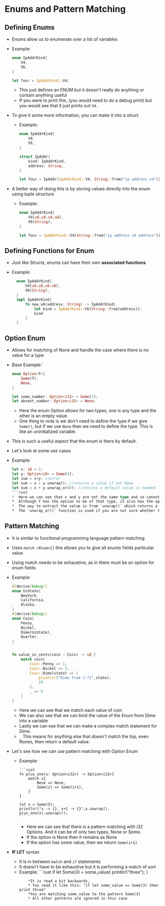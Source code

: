 # Enums and Pattern Matching

## Defining Enums

* Enums allow us to enumerate over a list of variables
* Example:

    ```rust
    enum IpAddrKind{
        V4,
        V6,
    }

    let four = IpAddrKind::V4;
    ```

  * This just defines an ENUM but it doesn't really do anything or contain anything useful
  * If you were to print this, (you would need to do a debug print) but you would see that it just prints out `V4`.
* To give it some more information, you can make it into a struct
  * Example:

    ```rust
    enum IpAddrKind{
        V4,
        V6,
    }

    struct IpAddr{
        kind: IpAddrKind,
        address: String,
    }

    let four = IpAddr{IpAddrKind::V4, String::from("ip address v4")};
    ```

* A better way of doing this is by storing values directly into the enum using tuple structure
  * Example:

    ```rust
    enum IpAddrKind{
        V4(u8,u8,u8,u8),
        V6(String),
    }

    let four = IpAddrKind::V4(String::from("ip address v6 address"));
    ```  

## Defining Functions for Enum

* Just like Structs, enums can have their own **associated functions**
* Example:

  ```rust
    enum IpAddrKind{
        V4(u8,u8,u8,u8),
        V6(String),
    }
    impl IpAddrKind{
        fn new_v6(address: String) -> IpAddrKind{
            let kind = IpAddrKind::V6(String::from(address));
            kind
        }
    }

  ```

## Option Enum

* Allows for matching of None and handle the case where there is no value for a type
* Base Example:'

    ```rust
    enum Option<T>{
        Some(T),
        None,
    }

    let some_number: Option<i32> = Some(1);
    let absent_number: Option<i32> = None;
    ```

  * Here the enum Option allows for two types, one is any type and the other is an empty value.
  * One thing to note is we don't need to define the type if we give `Some()`, but if we use `None` then we need to define the type. This is like an uninitialized variable.
* This is such a useful aspect that the enum is there by default.
* Let's look at some use cases
* Example:

    ```rust
    let x: i8 = 3;
    let y: Option<i8> = Some(5);
    let sum = x+y; //error
    let sum = x + y.unwrap(); //returns a value if not None
    let sum = x + y.unwrap_or(0); //returns a default value is needed
    ```rust 
  *  Here we can see that x and y are not the same type and so cannot be treated as such 
  *  Although Y has the option to be of that type, it also has the option to not be of that type
  *  The way to extract the value is from `unwrap()` which returns a value if there is `Some()` value. 
  *  The `unwrap_or()` function is used if you are not sure whether there is a value, then you can return a default value in the case the pattern matches with None.

## Pattern Matching

* It is similar to functional programming language pattern matching
* Uses `match <Enum>{}` this allows you to give all enums fields particular value
* Using match needs to be exhaustive, as in there must be an option for enum fields
* Example:

    ```rust
    #[derive(Debug)]
    enum UsState{
        NewYork,
        California,
        Alaska,
    }
    #[derive(Debug)]
    enum Coin{
        Penny,
        Nickel,
        Dime(UsState),
        Quarter,
    }


    fn value_in_cents(coin : Coin) -> u8 {
        match coin{
            Coin::Penny => 1,
            Coin::Nickel => 5,
            Coin::Dime(state) => {
                println!("Dime from {:?}",state);
                10
            },
            _ => 0
        }
    }
    ```

  * Here we can see that we match each value of coin
  * We can also see that we can bind the value of the Enum from Dime into a variable
  * Lastly we can see that we can make a complex match statement for Dime.
  * `_` This means for anything else that doesn't match the top, even Nones, then return a default value.
* Let's see how we can use pattern matching with Option Enum
  * Example:

        ```rust
        fn plus_one(x: Option<i32>) -> Option<i32>{
            match x{
                None => None,
                Some(i) => Some(i+1),
            }
        }

        let x = Some(5);
        println!("x -> {}, x+1 -> {}",x.unwrap(), plus_one(x).unwrap());
        ```
    * Here we can see that there is a pattern matching with i32 Options. And it can be of only two types, None or Some.
    * If the option is None then it remains as None
    * If the option has some value, then we return `Some(i+1)`
* **IF LET** syntax
  * It is in between `match` and `if` statements
  * It doesn't have to be exhaustive but it is performing a match of sort
  * Example:
        ```rust
        if let Some(3) = some_value{
            println!("three");
        }
    ```
        *It is read a bit backwards,
        * You read it like this: "if let some_value == Some(3) then print three"
        *You are matching some_value to the pattern Some(3)
        * All other patterns are ignored in this case
